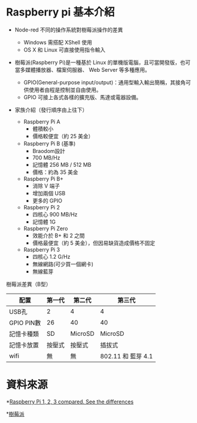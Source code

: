# Raspberry pi 基本介紹
+ Node-red 不同的操作系統對樹莓派操作的差異
    - Windows 需搭配 XShell 使用
    - OS X 和 Linux 可直接使用指令輸入

+ 樹莓派(Raspberry Pi)是一種基於 Linux 的單機版電腦，且可當開發版，也可當多媒體播放器、檔案伺服器、 Web Server 等多種應用。
    - GPIO(General-purpose input/output)：通用型輸入輸出簡稱，其接角可供使用者由程是控制並自由使用。
    - GPIO 可接上各式各樣的擴充版、馬達或電器設備。

+ 家族介紹（發行順序由上往下）
    - Raspberry Pi A
        * 體積較小
        * 價格較便宜（約 25 美金）
    - Raspberry Pi B (基準)
        * Braodom設計
        * 700 MB/Hz
        * 記憶體 256 MB / 512 MB
        * 價格：約為 35 美金
    - Raspberry Pi B+
        * 消除 V 端子
        * 增加兩個 USB
        * 更多的 GPIO
    - Raspberry Pi 2
        * 四核心 900 MB/Hz
        * 記憶體 1G
    - Raspberry Pi Zero
        * 效能介於 B+ 和 2 之間
        * 價格最便宜（約 5 美金），但因易缺貨造成價格不固定
    - Raspberry Pi 3
        * 四核心 1.2 G/Hz
        * 無線網路(可少買一個網卡)
        * 無線藍芽

樹莓派差異（B型）

配置|第一代|第二代|第三代
----|------|-----|------
USB孔|  2  |  4 |   4  
GPIO PIN數|26|40|40
記憶卡種類|SD|MicroSD|MicroSD
記憶卡放置|按壓式|按壓式|插拔式
wifi|無|無|802.11 和 藍芽 4.1

# 資料來源

*[Raspberry Pi 1, 2, 3 compared. See the differences](https://www.stewright.me/2016/03/raspberry-pi-1-2-3-compared/)

*[樹莓派](https://zh.wikipedia.org/wiki/%E6%A0%91%E8%8E%93%E6%B4%BE)


